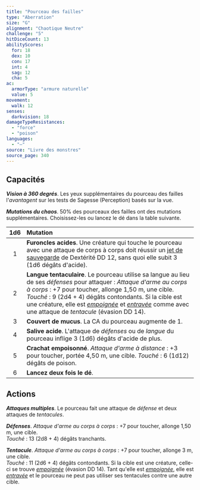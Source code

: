 ```yaml
---
title: "Pourceau des failles"
type: "Aberration"
size: "G"
alignment: "Chaotique Neutre"
challenge: "5"
hitDiceCount: 13
abilityScores:
  for: 18
  dex: 10
  con: 17
  int: 4
  sag: 12
  cha: 5
ac:
  armorType: "armure naturelle"
  value: 5
movement:
  walk: 12
senses:
  darkvision: 18
damageTypeResistances:
  - "force"
  - "poison"
languages:
  - "—"
source: "Livre des monstres"
source_page: 340
---
```

## Capacités
_**Vision à 360 degrés**_. Les yeux supplémentaires du pourceau des failles l'_avantagent_ sur les tests de Sagesse (Perception) basés sur la vue.

_**Mutations du chaos**_. 50% des pourceaux des failles ont des mutations supplémentaires. Choisissez-les ou lancez le dé dans la table suivante.

|1d6|Mutation|
|:-:|:-|
|1|**Furoncles acides**. Une créature qui touche le pourceau avec une attaque de corps à corps doit réussir un [jet de sauvegarde](/utiliser-les-caracteristiques/#jets-de-sauvegarde) de Dextérité DD 12, sans quoi elle subit 3 (1d6 dégâts d'acide).|
|2|**Langue tentaculaire**. Le pourceau utilise sa langue au lieu de ses _défenses_ pour attaquer : _Attaque d'arme au corps à corps_ : +7 pour toucher, allonge 1,50 m, une cible. _Touché_ : 9 (2d4 + 4) dégâts contondants. Si la cible est une créature, elle est [_empoignée_](/gerer-la-sante-du-personnage/#empoigne) et [_entravée_](/gerer-la-sante-du-personnage/#entrave) comme avec une attaque de _tentacule_ (évasion DD 14).|
|3|**Couvert de mucus**. La CA du pourceau augmente de 1.|
|4|**Salive acide**. L'attaque de _défenses_ ou de _langue_ du pourceau inflige 3 (1d6) dégâts d'acide de plus.|
|5|**Crachat empoisonné**. _Attaque d'arme à distance_ : +3 pour toucher, portée 4,50 m, une cible. _Touché_ : 6 (1d12) dégâts de poison.|
|6|**Lancez deux fois le dé**.|

## Actions
_**Attaques multiples**_. Le pourceau fait une attaque de _défense_ et deux attaques de _tentacules_.

_**Défenses**_. _Attaque d'arme au corps à corps_ : +7 pour toucher, allonge 1,50 m, une cible.  
_Touché_ : 13 (2d8 + 4) dégâts tranchants.

_**Tentacule**_. _Attaque d'arme au corps à corps_ : +7 pour toucher, allonge 3 m, une cible.  
_Touché_ : 11 (2d6 + 4) dégâts contondants. Si la cible est une créature, celle-ci se trouve [_empoignée_](/gerer-la-sante-du-personnage/#empoigne) (évasion DD 14). Tant qu'elle est [_empoignée_](/gerer-la-sante-du-personnage/#empoigne), elle est [_entravée_](/gerer-la-sante-du-personnage/#entrave) et le pourceau ne peut pas utiliser ses tentacules contre une autre cible.
